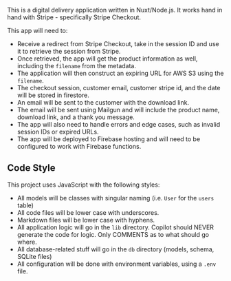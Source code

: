 This is a digital delivery application written in Nuxt/Node.js. It works hand in hand with Stripe - specifically Stripe Checkout.

This app will need to:

- Receive a redirect from Stripe Checkout, take in the session ID and use it to retrieve the session from Stripe.
- Once retrieved, the app will get the product information as well, including the `filename` from the metadata.
- The application will then construct an expiring URL for AWS S3 using the `filename`.
- The checkout session, customer email, customer stripe id, and the date will be stored in firestore.
- An email will be sent to the customer with the download link.
- The email will be sent using Mailgun and will include the product name, download link, and a thank you message.
- The app will also need to handle errors and edge cases, such as invalid session IDs or expired URLs.
- The app will be deployed to Firebase hosting and will need to be configured to work with Firebase functions.

## Code Style

This project uses JavaScript with the following styles:

- All models will be classes with singular naming (i.e. `User` for the `users` table)
- All code files will be lower case with underscores.
- Markdown files will be lower case with hyphens.
- All application logic will go in the `lib` directory. Copilot should NEVER generate the code for logic. Only COMMENTS as to what should go where.
- All database-related stuff will go in the `db` directory (models, schema, SQLite files)
- All configuration will be done with environment variables, using a `.env` file.
